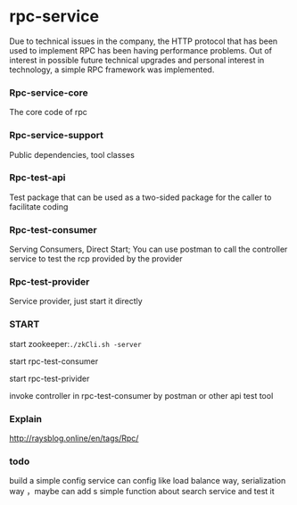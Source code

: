 # rpc-service

Due to technical issues in the company, the HTTP protocol that has been used to implement RPC has been having performance problems. Out of interest in possible future technical upgrades and personal interest in technology, a simple RPC framework was implemented.



### Rpc-service-core
The core code of rpc

### Rpc-service-support
Public dependencies, tool classes

### Rpc-test-api
Test package that can be used as a two-sided package for the caller to facilitate coding

### Rpc-test-consumer
Serving Consumers, Direct Start;
You can use postman to call the controller service to test the rcp provided by the provider

### Rpc-test-provider
Service provider, just start it directly

### START
start zookeeper:```./zkCli.sh -server```

start rpc-test-consumer

start rpc-test-privider

invoke controller in rpc-test-consumer by postman or other api test tool
### Explain
http://raysblog.online/en/tags/Rpc/

### todo
build a simple config service can config like load balance way, serialization way ，maybe can add s simple function about search service and test it
